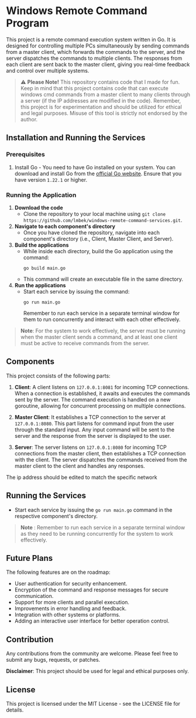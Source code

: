 # Windows Remote Command Program

This project is a remote command execution system written in Go. It is designed for controlling multiple PCs simultaneously by sending commands from a master client, which forwards the commands to the server, and the server dispatches the commands to multiple clients. The responses from each client are sent back to the master client, giving you real-time feedback and control over multiple systems.

> ⚠️ **Please Note!** This repository contains code that I made for fun. Keep in mind that this project contains code that can execute windows cmd commands from a master client to many clients through a server (if the IP addresses are modified in the code). Remember, this project is for experimentation and should be utilized for ethical and legal purposes. Misuse of this tool is strictly not endorsed by the author.

## Installation and Running the Services

### Prerequisites
1. Install Go - You need to have Go installed on your system. You can download and install Go from the [official Go website](https://golang.org/dl/). Ensure that you have version `1.22.1` or higher.

### Running the Application

1. **Download the code**
    - Clone the repository to your local machine using `git clone https://github.com/lmbek/windows-remote-command-services.git`.
2. **Navigate to each component's directory**
    - Once you have cloned the repository, navigate into each component's directory (i.e., Client, Master Client, and Server).
3. **Build the applications**
    - While inside each directory, build the Go application using the command:
      ```
      go build main.go
      ```
    - This command will create an executable file in the same directory.
4. **Run the applications**
    - Start each service by issuing the command:
      ```
      go run main.go
      ```
      Remember to run each service in a separate terminal window for them to run concurrently and interact with each other effectively.

> **Note**: For the system to work effectively, the server must be running when the master client sends a command, and at least one client must be active to receive commands from the server.

## Components

This project consists of the following parts:

1. **Client**: A client listens on `127.0.0.1:8081` for incoming TCP connections. When a connection is established, it awaits and executes the commands sent by the server. The command execution is handled on a new goroutine, allowing for concurrent processing on multiple connections.

2. **Master Client**: It establishes a TCP connection to the server at `127.0.0.1:8080`. This part listens for command input from the user through the standard input. Any input command will be sent to the server and the response from the server is displayed to the user.

3. **Server**: The server listens on `127.0.0.1:8080` for incoming TCP connections from the master client, then establishes a TCP connection with the client. The server dispatches the commands received from the master client to the client and handles any responses.

The ip address should be edited to match the specific network

## Running the Services

- Start each service by issuing the `go run main.go` command in the respective component's directory.

> **Note** : Remember to run each service in a separate terminal window as they need to be running concurrently for the system to work effectively.

## Future Plans

The following features are on the roadmap:

- User authentication for security enhancement.
- Encryption of the command and response messages for secure communication.
- Support for more clients and parallel execution.
- Improvements in error handling and feedback.
- Integration with other systems or platforms.
- Adding an interactive user interface for better operation control.

## Contribution

Any contributions from the community are welcome. Please feel free to submit any bugs, requests, or patches.

**Disclaimer**: This project should be used for legal and ethical purposes only.

## License

This project is licensed under the MIT License - see the LICENSE file for details.
